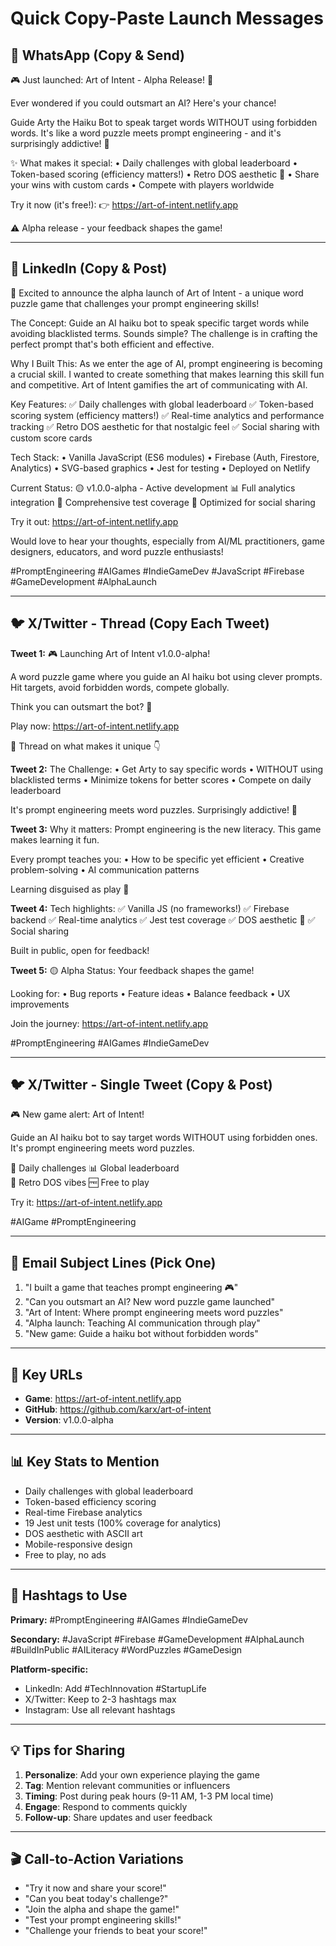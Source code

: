 # Quick Copy-Paste Launch Messages

## 📱 WhatsApp (Copy & Send)

🎮 Just launched: Art of Intent - Alpha Release! 🚀

Ever wondered if you could outsmart an AI? Here's your chance!

Guide Arty the Haiku Bot to speak target words WITHOUT using forbidden words. It's like a word puzzle meets prompt engineering - and it's surprisingly addictive! 🧩

✨ What makes it special:
• Daily challenges with global leaderboard
• Token-based scoring (efficiency matters!)
• Retro DOS aesthetic 💾
• Share your wins with custom cards
• Compete with players worldwide

Try it now (it's free!):
👉 https://art-of-intent.netlify.app

⚠️ Alpha release - your feedback shapes the game!

---

## 💼 LinkedIn (Copy & Post)

🚀 Excited to announce the alpha launch of Art of Intent - a unique word puzzle game that challenges your prompt engineering skills!

The Concept:
Guide an AI haiku bot to speak specific target words while avoiding blacklisted terms. Sounds simple? The challenge is in crafting the perfect prompt that's both efficient and effective.

Why I Built This:
As we enter the age of AI, prompt engineering is becoming a crucial skill. I wanted to create something that makes learning this skill fun and competitive. Art of Intent gamifies the art of communicating with AI.

Key Features:
✅ Daily challenges with global leaderboard
✅ Token-based scoring system (efficiency matters!)
✅ Real-time analytics and performance tracking
✅ Retro DOS aesthetic for that nostalgic feel
✅ Social sharing with custom score cards

Tech Stack:
• Vanilla JavaScript (ES6 modules)
• Firebase (Auth, Firestore, Analytics)
• SVG-based graphics
• Jest for testing
• Deployed on Netlify

Current Status:
🟡 v1.0.0-alpha - Active development
📊 Full analytics integration
🧪 Comprehensive test coverage
🎨 Optimized for social sharing

Try it out: https://art-of-intent.netlify.app

Would love to hear your thoughts, especially from AI/ML practitioners, game designers, educators, and word puzzle enthusiasts!

#PromptEngineering #AIGames #IndieGameDev #JavaScript #Firebase #GameDevelopment #AlphaLaunch

---

## 🐦 X/Twitter - Thread (Copy Each Tweet)

**Tweet 1:**
🎮 Launching Art of Intent v1.0.0-alpha! 

A word puzzle game where you guide an AI haiku bot using clever prompts. Hit targets, avoid forbidden words, compete globally.

Think you can outsmart the bot? 🤖

Play now: https://art-of-intent.netlify.app

🧵 Thread on what makes it unique 👇

**Tweet 2:**
The Challenge:
• Get Arty to say specific words
• WITHOUT using blacklisted terms
• Minimize tokens for better scores
• Compete on daily leaderboard

It's prompt engineering meets word puzzles. Surprisingly addictive! 🎯

**Tweet 3:**
Why it matters:
Prompt engineering is the new literacy. This game makes learning it fun.

Every prompt teaches you:
• How to be specific yet efficient
• Creative problem-solving
• AI communication patterns

Learning disguised as play 🧠

**Tweet 4:**
Tech highlights:
✅ Vanilla JS (no frameworks!)
✅ Firebase backend
✅ Real-time analytics
✅ Jest test coverage
✅ DOS aesthetic 💾
✅ Social sharing

Built in public, open for feedback!

**Tweet 5:**
🟡 Alpha Status:
Your feedback shapes the game!

Looking for:
• Bug reports
• Feature ideas
• Balance feedback
• UX improvements

Join the journey: https://art-of-intent.netlify.app

#PromptEngineering #AIGames #IndieGameDev

---

## 🐦 X/Twitter - Single Tweet (Copy & Post)

🎮 New game alert: Art of Intent!

Guide an AI haiku bot to say target words WITHOUT using forbidden ones. It's prompt engineering meets word puzzles.

🎯 Daily challenges
📊 Global leaderboard  
💾 Retro DOS vibes
🆓 Free to play

Try it: https://art-of-intent.netlify.app

#AIGame #PromptEngineering

---

## 📧 Email Subject Lines (Pick One)

1. "I built a game that teaches prompt engineering 🎮"
2. "Can you outsmart an AI? New word puzzle game launched"
3. "Art of Intent: Where prompt engineering meets word puzzles"
4. "Alpha launch: Teaching AI communication through play"
5. "New game: Guide a haiku bot without forbidden words"

---

## 🎯 Key URLs

- **Game**: https://art-of-intent.netlify.app
- **GitHub**: https://github.com/karx/art-of-intent
- **Version**: v1.0.0-alpha

---

## 📊 Key Stats to Mention

- Daily challenges with global leaderboard
- Token-based efficiency scoring
- Real-time Firebase analytics
- 19 Jest unit tests (100% coverage for analytics)
- DOS aesthetic with ASCII art
- Mobile-responsive design
- Free to play, no ads

---

## 🎨 Hashtags to Use

**Primary:**
#PromptEngineering #AIGames #IndieGameDev

**Secondary:**
#JavaScript #Firebase #GameDevelopment #AlphaLaunch #BuildInPublic #AILiteracy #WordPuzzles #GameDesign

**Platform-specific:**
- LinkedIn: Add #TechInnovation #StartupLife
- X/Twitter: Keep to 2-3 hashtags max
- Instagram: Use all relevant hashtags

---

## 💡 Tips for Sharing

1. **Personalize**: Add your own experience playing the game
2. **Tag**: Mention relevant communities or influencers
3. **Timing**: Post during peak hours (9-11 AM, 1-3 PM local time)
4. **Engage**: Respond to comments quickly
5. **Follow-up**: Share updates and user feedback

---

## 🎬 Call-to-Action Variations

- "Try it now and share your score!"
- "Can you beat today's challenge?"
- "Join the alpha and shape the game!"
- "Test your prompt engineering skills!"
- "Challenge your friends to beat your score!"
